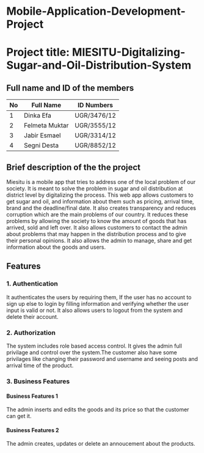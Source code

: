 # Mobile-Application-Development-Project

# Project title: MIESITU-Digitalizing-Sugar-and-Oil-Distribution-System 

## Full name and ID of the members
| No| Full Name      | ID Numbers |
| --| ---------------| -----------|
| 1 | Dinka Efa      |UGR/3476/12 |
| 2 | Felmeta Muktar |UGR/3555/12 |
| 3 | Jabir Esmael   |UGR/3314/12 |
| 4 | Segni Desta    |UGR/8852/12 |

## Brief description of the the project
Miesitu is a mobile app that tries to address one of the local problem of our society. It is meant to solve the problem in sugar and oil distribution at district level by digitalizing the process. This web app allows customers to get sugar and oil, and information about them such as pricing, arrival time, brand and the deadline/final date. It also creates transparency and reduces corruption which are the main problems of our country. It reduces these problems by allowing the society to know the amount of goods that has arrived, sold and left over. It also allows customers to contact the admin about problems that may happen in the distribution process and to give their personal opinions. It also allows the admin to manage, share and get information about the goods and users.

## Features
### 1. Authentication
It authenticates the users by requiring them, If the user has no account to sign up else to login by filling information and verifying whether the user input is valid or not. It also allows users to logout from the system and delete their account.
### 2. Authorization 
The system includes role based access control. It gives the admin full privilage and control over the system.The customer also have some privilages like changing their password and username and seeing posts and arrival time of the product.

### 3. Business Features
#### Business Features 1
The admin inserts and edits the goods and its price so that the customer can get it.
#### Business Features 2
The admin creates, updates or delete an annoucement about the products.








